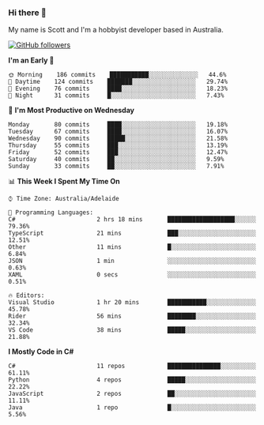 ### Hi there 👋

My name is Scott and I'm a hobbyist developer based in Australia.

[![GitHub followers](https://img.shields.io/github/followers/puppetsw?label=Follow&style=social)](https://github.com/puppetsw?tab=followers)

<!--START_SECTION:waka-->
**I'm an Early 🐤** 

```text
🌞 Morning    186 commits    ███████████░░░░░░░░░░░░░░   44.6% 
🌆 Daytime    124 commits    ███████░░░░░░░░░░░░░░░░░░   29.74% 
🌃 Evening    76 commits     ████░░░░░░░░░░░░░░░░░░░░░   18.23% 
🌙 Night      31 commits     █░░░░░░░░░░░░░░░░░░░░░░░░   7.43%

```
📅 **I'm Most Productive on Wednesday** 

```text
Monday       80 commits     ████░░░░░░░░░░░░░░░░░░░░░   19.18% 
Tuesday      67 commits     ████░░░░░░░░░░░░░░░░░░░░░   16.07% 
Wednesday    90 commits     █████░░░░░░░░░░░░░░░░░░░░   21.58% 
Thursday     55 commits     ███░░░░░░░░░░░░░░░░░░░░░░   13.19% 
Friday       52 commits     ███░░░░░░░░░░░░░░░░░░░░░░   12.47% 
Saturday     40 commits     ██░░░░░░░░░░░░░░░░░░░░░░░   9.59% 
Sunday       33 commits     ██░░░░░░░░░░░░░░░░░░░░░░░   7.91%

```


📊 **This Week I Spent My Time On** 

```text
⌚︎ Time Zone: Australia/Adelaide

💬 Programming Languages: 
C#                       2 hrs 18 mins       ███████████████████░░░░░░   79.36% 
TypeScript               21 mins             ███░░░░░░░░░░░░░░░░░░░░░░   12.51% 
Other                    11 mins             █░░░░░░░░░░░░░░░░░░░░░░░░   6.84% 
JSON                     1 min               ░░░░░░░░░░░░░░░░░░░░░░░░░   0.63% 
XAML                     0 secs              ░░░░░░░░░░░░░░░░░░░░░░░░░   0.51%

🔥 Editors: 
Visual Studio            1 hr 20 mins        ███████████░░░░░░░░░░░░░░   45.78% 
Rider                    56 mins             ████████░░░░░░░░░░░░░░░░░   32.34% 
VS Code                  38 mins             █████░░░░░░░░░░░░░░░░░░░░   21.88%

```

**I Mostly Code in C#** 

```text
C#                       11 repos            ███████████████░░░░░░░░░░   61.11% 
Python                   4 repos             █████░░░░░░░░░░░░░░░░░░░░   22.22% 
JavaScript               2 repos             ██░░░░░░░░░░░░░░░░░░░░░░░   11.11% 
Java                     1 repo              █░░░░░░░░░░░░░░░░░░░░░░░░   5.56%

```



<!--END_SECTION:waka-->

<!--
**puppetsw/puppetsw** is a ✨ _special_ ✨ repository because its `README.md` (this file) appears on your GitHub profile.

Here are some ideas to get you started:

- 🔭 I’m currently working on ...
- 🌱 I’m currently learning ...
- 👯 I’m looking to collaborate on ...
- 🤔 I’m looking for help with ...
- 💬 Ask me about ...
- 📫 How to reach me: ...
- 😄 Pronouns: ...
- ⚡ Fun fact: ...
-->
